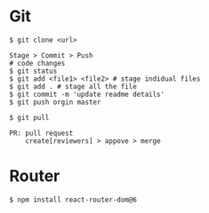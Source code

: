 # Git

    $ git clone <url>

    Stage > Commit > Push
    # code changes
    $ git status
    $ git add <file1> <file2> # stage indidual files
    $ git add . # stage all the file
    $ git commit -m 'update readme details'
    $ git push orgin master

    $ git pull

    PR: pull request
        create[reviewers] > appove > merge

# Router

    $ npm install react-router-dom@6
